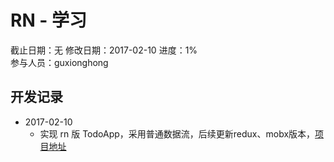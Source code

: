# RN - 学习
截止日期：无
修改日期：2017-02-10
进度：1%  
参与人员：guxionghong

## 开发记录
- 2017-02-10
  * 实现 rn 版 TodoApp，采用普通数据流，后续更新redux、mobx版本，[项目地址](https://github.com/11185RN/Practice-todo/tree/gxh#rn-练习--todo-app)
